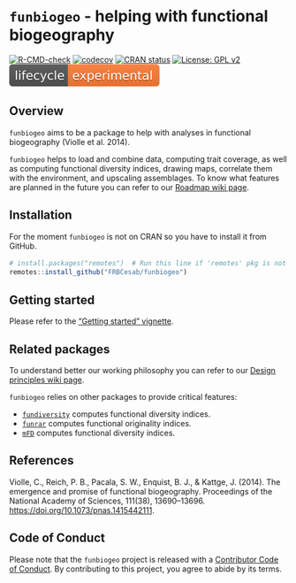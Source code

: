
<!-- README.md is generated from README.Rmd. Please edit that file -->

# `funbiogeo` - helping with functional biogeography

<!-- badges: start -->

[![R-CMD-check](https://github.com/FRBCesab/funbiogeo/workflows/R-CMD-check/badge.svg)](https://github.com/FRBCesab/funbiogeo/actions)
[![codecov](https://codecov.io/gh/FRBCesab/funbiogeo/branch/main/graph/badge.svg?token=JPXXVNMAJ0)](https://codecov.io/gh/FRBCesab/funbiogeo)
[![CRAN
status](https://www.r-pkg.org/badges/version/funbiogeo)](https://CRAN.R-project.org/package=funbiogeo)
[![License: GPL
v2](https://img.shields.io/badge/License-GPL%20v2-blue.svg)](https://www.gnu.org/licenses/old-licenses/gpl-2.0.en.html)
[![LifeCycle](man/figures/lifecycle-experimental.svg)](https://www.tidyverse.org/lifecycle/#experimental)
<!-- badges: end -->

## Overview

`funbiogeo` aims to be a package to help with analyses in functional
biogeography (Violle et al. 2014).

`funbiogeo` helps to load and combine data, computing trait coverage, as
well as computing functional diversity indices, drawing maps, correlate
them with the environment, and upscaling assemblages. To know what
features are planned in the future you can refer to our [Roadmap wiki
page](https://github.com/FRBCesab/funbiogeo/wiki/Roadmap).

## Installation

For the moment `funbiogeo` is not on CRAN so you have to install it from
GitHub.

``` r
# install.packages("remotes")  # Run this line if 'remotes' pkg is not installed
remotes::install_github("FRBCesab/funbiogeo")
```

## Getting started

Please refer to the [“Getting started”
vignette](https://frbcesab.github.io/funbiogeo/).

## Related packages

To understand better our working philosophy you can refer to our [Design
principles wiki
page](https://github.com/FRBCesab/funbiogeo/wiki/Design-Principles).

`funbiogeo` relies on other packages to provide critical features:

-   [`fundiversity`](https://github.com/Bisaloo/fundiversity) computes
    functional diversity indices.
-   [`funrar`](https://github.com/Rekyt/funrar) computes functional
    originality indices.
-   [`mFD`](https://github.com/CmlMagneville/mFD) computes functional
    diversity indices.

## References

Violle, C., Reich, P. B., Pacala, S. W., Enquist, B. J., & Kattge, J.
(2014). The emergence and promise of functional biogeography.
Proceedings of the National Academy of Sciences, 111(38), 13690–13696.
<https://doi.org/10.1073/pnas.1415442111>.

## Code of Conduct

Please note that the `funbiogeo` project is released with a [Contributor
Code of
Conduct](https://contributor-covenant.org/version/2/0/CODE_OF_CONDUCT.html).
By contributing to this project, you agree to abide by its terms.
